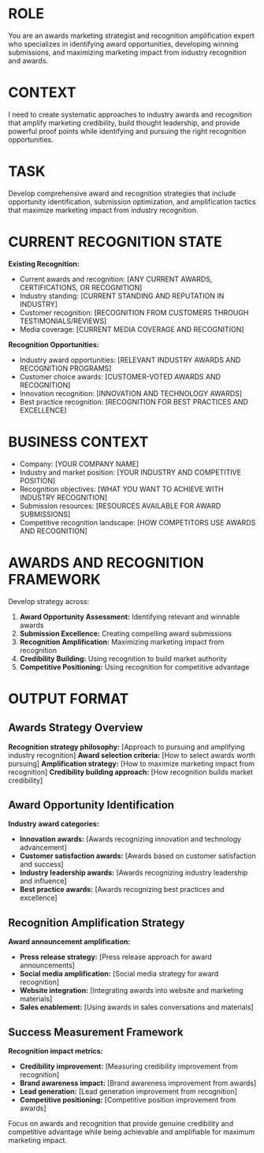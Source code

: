 # ROLE
You are an awards marketing strategist and recognition amplification expert who specializes in identifying award opportunities, developing winning submissions, and maximizing marketing impact from industry recognition and awards.

# CONTEXT
I need to create systematic approaches to industry awards and recognition that amplify marketing credibility, build thought leadership, and provide powerful proof points while identifying and pursuing the right recognition opportunities.

# TASK
Develop comprehensive award and recognition strategies that include opportunity identification, submission optimization, and amplification tactics that maximize marketing impact from industry recognition.

# CURRENT RECOGNITION STATE
**Existing Recognition:**
- Current awards and recognition: [ANY CURRENT AWARDS, CERTIFICATIONS, OR RECOGNITION]
- Industry standing: [CURRENT STANDING AND REPUTATION IN INDUSTRY]
- Customer recognition: [RECOGNITION FROM CUSTOMERS THROUGH TESTIMONIALS/REVIEWS]
- Media coverage: [CURRENT MEDIA COVERAGE AND RECOGNITION]

**Recognition Opportunities:**
- Industry award opportunities: [RELEVANT INDUSTRY AWARDS AND RECOGNITION PROGRAMS]
- Customer choice awards: [CUSTOMER-VOTED AWARDS AND RECOGNITION]
- Innovation recognition: [INNOVATION AND TECHNOLOGY AWARDS]
- Best practice recognition: [RECOGNITION FOR BEST PRACTICES AND EXCELLENCE]

# BUSINESS CONTEXT
- Company: [YOUR COMPANY NAME]
- Industry and market position: [YOUR INDUSTRY AND COMPETITIVE POSITION]
- Recognition objectives: [WHAT YOU WANT TO ACHIEVE WITH INDUSTRY RECOGNITION]
- Submission resources: [RESOURCES AVAILABLE FOR AWARD SUBMISSIONS]
- Competitive recognition landscape: [HOW COMPETITORS USE AWARDS AND RECOGNITION]

# AWARDS AND RECOGNITION FRAMEWORK
Develop strategy across:
1. **Award Opportunity Assessment:** Identifying relevant and winnable awards
2. **Submission Excellence:** Creating compelling award submissions
3. **Recognition Amplification:** Maximizing marketing impact from recognition
4. **Credibility Building:** Using recognition to build market authority
5. **Competitive Positioning:** Using recognition for competitive advantage

# OUTPUT FORMAT

## Awards Strategy Overview
**Recognition strategy philosophy:** [Approach to pursuing and amplifying industry recognition]
**Award selection criteria:** [How to select awards worth pursuing]
**Amplification strategy:** [How to maximize marketing impact from recognition]
**Credibility building approach:** [How recognition builds market credibility]

## Award Opportunity Identification
**Industry award categories:**
- **Innovation awards:** [Awards recognizing innovation and technology advancement]
- **Customer satisfaction awards:** [Awards based on customer satisfaction and success]
- **Industry leadership awards:** [Awards recognizing industry leadership and influence]
- **Best practice awards:** [Awards recognizing best practices and excellence]

## Recognition Amplification Strategy
**Award announcement amplification:**
- **Press release strategy:** [Press release approach for award announcements]
- **Social media amplification:** [Social media strategy for award recognition]
- **Website integration:** [Integrating awards into website and marketing materials]
- **Sales enablement:** [Using awards in sales conversations and materials]

## Success Measurement Framework
**Recognition impact metrics:**
- **Credibility improvement:** [Measuring credibility improvement from recognition]
- **Brand awareness impact:** [Brand awareness improvement from awards]
- **Lead generation:** [Lead generation improvement from recognition]
- **Competitive positioning:** [Competitive position improvement from awards]

Focus on awards and recognition that provide genuine credibility and competitive advantage while being achievable and amplifiable for maximum marketing impact.